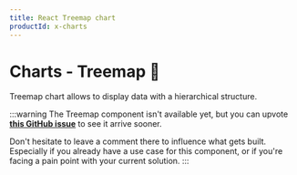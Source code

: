 ```yaml
---
title: React Treemap chart
productId: x-charts
---
```


# Charts - Treemap 🚧

<p class="description">Treemap chart allows to display data with a hierarchical structure.</p>

:::warning
The Treemap component isn't available yet, but you can upvote [**this GitHub issue**](https://github.com/mui/mui-x/issues/7924) to see it arrive sooner.

Don't hesitate to leave a comment there to influence what gets built.
Especially if you already have a use case for this component, or if you're facing a pain point with your current solution.
:::
